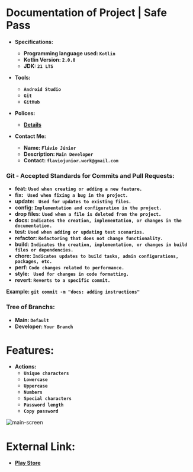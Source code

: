 # Documentation of Project | Safe Pass
- **Specifications:**
  - **Programming language used: ` Kotlin `**
  - **Kotlin Version: ` 2.0.0 `**
  - **JDK: ` 21 LTS `**

- **Tools:**
  - **` Android Studio `**
  - **` Git `**
  - **` GitHub `**
- **Polices:**
  - **[Details](https://github.com/flavio-junior/Safe-Pass/blob/main/polices.md)**

- **Contact Me:**
  - **Name: ` Flávio Júnior `**
  - **Description: ` Main Developer `**
  - **Contact: ` flaviojunior.work@gmail.com `**

### Git - Accepted Standards for Commits and Pull Requests:
- **feat:** **` Used when creating or adding a new feature. `**
- **fix:** **`  Used when fixing a bug in the project. `**
- **update:** **`  Used for updates to existing files. `**
- **config:** **` Implementation and configuration in the project. `**
- **drop files:** **` Used when a file is deleted from the project. `**
- **docs:** **` Indicates the creation, implementation, or changes in the documentation. `**
- **test:** **` Used when adding or updating test scenarios. `**
- **refactor:** **` Refactoring that does not change functionality. `**
- **build:** **` Indicates the creation, implementation, or changes in build files or dependencies. `**
- **chore:** **` Indicates updates to build tasks, admin configurations, packages, etc. `**
- **perf:** **` Code changes related to performance. `**
- **style:** **`  Used for changes in code formatting. `**
- **revert:** **` Reverts to a specific commit. `**

**Example:** **` git commit -m "docs: adding instructions" `**

### Tree of Branchs:
- **Main: ` Default `**
- **Developer: ` Your Branch `**

# Features:
- **Actions:**
  - **` Unique characters `**
  - **` Lowercase `**
  - **` Uppercase `**
  - **` Numbers `**
  - **` Special characters `**
  - **` Password length `**
  - **` Copy password `**
 
![main-screen](https://github.com/user-attachments/assets/d53c88d8-eacb-45c4-adcd-4777108ea1d8)

# External Link:
 - **[Play Store](https://play.google.com/store/search?q=senha+segura&c=apps&hl=pt_BR&gl=US)**

